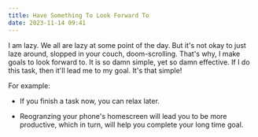 ```yaml
---
title: Have Something To Look Forward To
date: 2023-11-14 09:41
---
```


I am lazy. We all are lazy at some point of the day. But it's not okay to just laze around, slopped in your couch, doom-scrolling. That's why, I make goals to look forward to. It is so damn simple, yet so damn effective. If I do this task, then it'll lead me to my goal. It's that simple!

For example:

- If you finish a task now, you can relax later.

- Reogranzing your phone's homescreen will lead you to be more productive, which in turn, will help you complete your long time goal.
